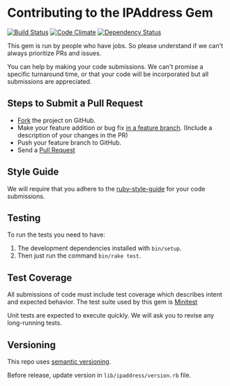 # Contributing to the IPAddress Gem

[![Build Status](https://github.com/ipaddress-gem/ipaddress/actions/workflows/tests/badge.svg)](https://github.com/ipaddress-gem/ipaddress/actions)
[![Code Climate](https://codeclimate.com/github/ipaddress-gem/ipaddress/badges/gpa.svg)](https://codeclimate.com/github/ipaddress-gem/ipaddress)
[![Dependency Status](https://www.versioneye.com/user/projects/57001305fcd19a0051853bde/badge.svg?style=flat)](https://www.versioneye.com/user/projects/57001305fcd19a0051853bde)

This gem is run by people who have jobs.  So please understand if we can't always prioritize PRs and issues.

You can help by making your code submissions.  We can't promise a specific turnaround time, or that your code will be incorporated but all submissions are appreciated.

## Steps to Submit a Pull Request

* [Fork](https://help.github.com/articles/fork-a-repo) the project on GitHub.
* Make your feature addition or bug fix [in a feature branch](https://github.com/Kunena/Kunena-Forum/wiki/Create-a-new-branch-with-git-and-manage-branches). (Include a description of your changes in the PR)
* Push your feature branch to GitHub.
* Send a [Pull Request](https://help.github.com/articles/using-pull-requests)

## Style Guide

We will require that you adhere to the [ruby-style-guide](https://github.com/bbatsov/ruby-style-guide) for your code submissions.

## Testing

To run the tests you need to have:

1. The development dependencies installed with `bin/setup`.
2. Then just run the command `bin/rake test`.

## Test Coverage

All submissions of code must include test coverage which describes intent and expected behavior.
The test suite used by this gem is [Minitest](https://github.com/seattlerb/minitest)

Unit tests are expected to execute quickly.  We will ask you to revise any long-running tests.

## Versioning

This repo uses [semantic versioning](http://semver.org/).

Before release, update version in `lib/ipaddress/version.rb` file.
